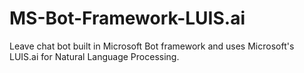 # MS-Bot-Framework-LUIS.ai
Leave chat bot built in Microsoft Bot framework and uses Microsoft's LUIS.ai for Natural Language Processing.
